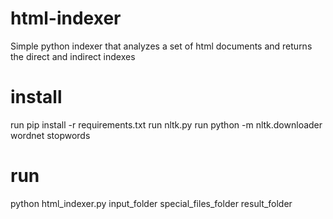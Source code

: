 # html-indexer
Simple python indexer that analyzes a set of html documents and returns the direct and indirect indexes

# install
run pip install -r requirements.txt
run nltk.py 
run python -m nltk.downloader wordnet stopwords

# run 
python html_indexer.py input_folder special_files_folder result_folder

